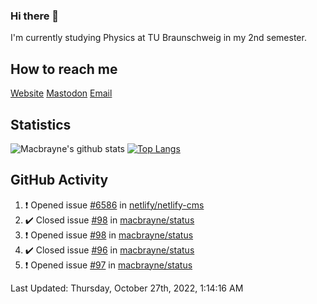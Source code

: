 ### Hi there 👋
I'm currently studying Physics at TU Braunschweig in my 2nd semester.

## How to reach me
[Website](https://florentin-schleuss.de)
[Mastodon](https://norden.social/@florentin)
[Email](mailto:hello@macbrayne.de)

## Statistics
![Macbrayne's github stats](https://github-readme-stats.vercel.app/api?username=macbrayne&count_private=true&show_icons=true&hide_rank=true&custom_title=macbrayne's%20GitHub%20Stats)
[![Top Langs](https://github-readme-stats.vercel.app/api/top-langs/?username=macbrayne&exclude_repo=liftron&layout=compact)](https://github.com/anuraghazra/github-readme-stats)
## GitHub Activity

<!--RECENT_ACTIVITY:start-->
1. ❗️ Opened issue [#6586](https://github.com/netlify/netlify-cms/issues/6586) in [netlify/netlify-cms](https://github.com/netlify/netlify-cms)
2. ✔️ Closed issue [#98](https://github.com/macbrayne/status/issues/98) in [macbrayne/status](https://github.com/macbrayne/status)
3. ❗️ Opened issue [#98](https://github.com/macbrayne/status/issues/98) in [macbrayne/status](https://github.com/macbrayne/status)
4. ✔️ Closed issue [#96](https://github.com/macbrayne/status/issues/96) in [macbrayne/status](https://github.com/macbrayne/status)
5. ❗️ Opened issue [#97](https://github.com/macbrayne/status/issues/97) in [macbrayne/status](https://github.com/macbrayne/status)
<!--RECENT_ACTIVITY:end-->

<!--RECENT_ACTIVITY:last_update-->
Last Updated: Thursday, October 27th, 2022, 1:14:16 AM
<!--RECENT_ACTIVITY:last_update_end-->


<!--
**macbrayne/macbrayne** is a ✨ _special_ ✨ repository because its `README.md` (this file) appears on your GitHub profile.

Here are some ideas to get you started:

- 🔭 I’m currently working on ...
- 🌱 I’m currently learning ...
- 👯 I’m looking to collaborate on ...
- 🤔 I’m looking for help with ...
- 💬 Ask me about ...
- 📫 How to reach me: ...
- 😄 Pronouns: ...
- ⚡ Fun fact: ...
-->
